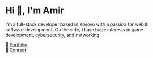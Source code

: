 <h1>Hi 👋, I'm Amir</h1>
<p>I'm a full-stack developer based in Kosovo with a passion for web & software development. On the side, I have huge interests in game development, cybersecurity, and networking</p>

🎫 [Portfolio](https://amiraliu.vercel.app)<br>
📧 [Contact](mailto:amiraliudev@gmail.com)<br>
